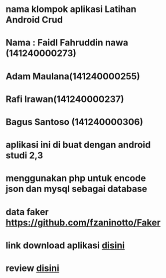 # nama klompok aplikasi Latihan Android Crud

# Nama : Faidl Fahruddin nawa (141240000273)
#       Adam Maulana(141240000255)
#       Rafi Irawan(141240000237)
#       Bagus Santoso (141240000306)
# aplikasi ini di buat dengan android studi 2,3
# menggunakan php untuk encode json dan mysql sebagai database
# data faker https://github.com/fzaninotto/Faker
# link download aplikasi <a href="https://drive.google.com/open?id=0B1fXYXPFDTv8Yk44NzlVTG84Tnc">disini</a>
# review <a href="https://www.youtube.com/watch?v=NDUhFzleJY0">disini</a>


 